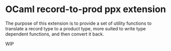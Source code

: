 OCaml record-to-prod ppx extension
=====

The purpose of this extension is to provide a set of utility functions to
translate a record type to a product type, more suited to write type dependent
functions, and then convert it back.

WIP
